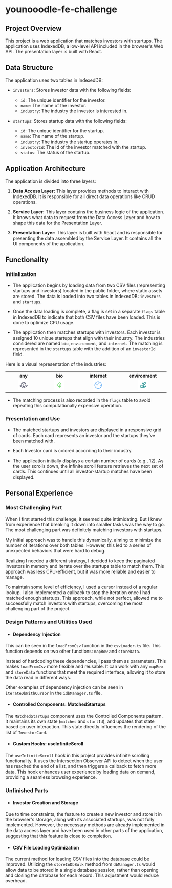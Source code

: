 # younooodle-fe-challenge

## Project Overview

This project is a web application that matches investors with startups. The application uses IndexedDB, a low-level API included in the browser's Web API. The presentation layer is built with React.

## Data Structure

The application uses two tables in IndexedDB:

- `investors`: Stores investor data with the following fields:
  - `id`: The unique identifier for the investor.
  - `name`: The name of the investor.
  - `industry`: The industry the investor is interested in.

- `startups`: Stores startup data with the following fields:
  - `id`: The unique identifier for the startup.
  - `name`: The name of the startup.
  - `industry`: The industry the startup operates in.
  - `investorId`: The id of the investor matched with the startup.
  - `status`: The status of the startup.

## Application Architecture

The application is divided into three layers:

1. **Data Access Layer:** This layer provides methods to interact with IndexedDB. It is responsible for all direct data operations like CRUD operations.

2. **Service Layer:** This layer contains the business logic of the application. It knows what data to request from the Data Access Layer and how to shape this data for the Presentation Layer.

3. **Presentation Layer:** This layer is built with React and is responsible for presenting the data assembled by the Service Layer. It contains all the UI components of the application.

## Functionality

### Initialization

- The application begins by loading data from two CSV files (representing startups and investors) located in the public folder, where static assets are stored. The data is loaded into two tables in IndexedDB: `investors` and `startups`.

- Once the data loading is complete, a flag is set in a separate `flags` table in IndexedDB to indicate that both CSV files have been loaded. This is done to optimize CPU usage.

- The application then matches startups with investors. Each investor is assigned 10 unique startups that align with their industry. The industries considered are named `bio`, `environment`, and `internet`. The matching is represented in the `startups` table with the addition of an `investorId` field.

Here is a visual representation of the industries:

<table>
  <tr>
    <th style="text-align:center;">any</th>
    <th style="text-align:center;">bio</th>
    <th style="text-align:center;">internet</th>
    <th style="text-align:center;">environment</th>
  </tr>
  <tr>
    <td style="width:200px; text-align:center;"><img src="./public/assets/any-industry.svg" alt="any-image" width="32"/></td>
    <td style="width:200px; text-align:center;"><img src="./public/assets/bio-industry.svg" alt="bio-image" width="32"/></td>
    <td style="width:200px; text-align:center;"><img src="./public/assets/internet-industry.svg" alt="internet-image" width="32"/></td>
    <td style="width:200px; text-align:center;"><img src="./public/assets/environment-industry.svg" alt="environment-image" width="32"/></td>
  </tr>
</table>

- The matching process is also recorded in the `flags` table to avoid repeating this computationally expensive operation.

### Presentation and Use

- The matched startups and investors are displayed in a responsive grid of cards. Each card represents an investor and the startups they've been matched with.

- Each Investor card is colored according to their industry.

- The application initially displays a certain number of cards (e.g., 12). As the user scrolls down, the infinite scroll feature retrieves the next set of cards. This continues until all investor-startup matches have been displayed.

## Personal Experience

### Most Challenging Part

When I first started this challenge, it seemed quite intimidating. But I knew from experience that breaking it down into smaller tasks was the way to go. The most challenging part was definitely matching investors with startups.

My initial approach was to handle this dynamically, aiming to minimize the number of iterations over both tables. However, this led to a series of unexpected behaviors that were hard to debug.

Realizing I needed a different strategy, I decided to keep the paginated investors in memory and iterate over the startups table to match them. This approach was less CPU-efficient, but it was more reliable and easier to manage.

To maintain some level of efficiency, I used a cursor instead of a regular lookup. I also implemented a callback to stop the iteration once I had matched enough startups. This approach, while not perfect, allowed me to successfully match investors with startups, overcoming the most challenging part of the project.

### Design Patterns and Utilities Used

- #### Dependency Injection

This can be seen in the `loadFromCsv` function in the `csvLoader.ts` file. This function depends on two other functions: `mapRow` and `storeData`.

Instead of hardcoding these dependencies, I pass them as parameters. This makes `loadFromCsv` more flexible and reusable. It can work with any `mapRow` and `storeData` functions that meet the required interface, allowing it to store the data read in different ways.

Other examples of dependency injection can be seen in `iterateDbWithCursor` in the `idbManager.ts` file.

- #### Controlled Components: MatchedStartups

The `MatchedStartups` component uses the Controlled Components pattern. It maintains its own state (`matches` and `startId`), and updates that state based on user interaction. This state directly influences the rendering of the list of `InvestorCard`.

- #### Custom Hooks: useInfiniteScroll

The `useInfiniteScroll` hook in this project provides infinite scrolling functionality. It uses the Intersection Observer API to detect when the user has reached the end of a list, and then triggers a callback to fetch more data. This hook enhances user experience by loading data on demand, providing a seamless browsing experience.

### Unfinished Parts

- #### Investor Creation and Storage

Due to time constraints, the feature to create a new investor and store it in the browser's storage, along with its associated startups,  was not fully implemented. However, the necessary methods are already implemented in the data access layer and have been used in other parts of the application, suggesting that this feature is close to completion.

- #### CSV File Loading Optimization
The current method for loading CSV files into the database could be improved. Utilizing the `storeInDbBulk` method from `dbManager.ts` would allow data to be stored in a single database session, rather than opening and closing the database for each record. This adjustment would reduce overhead.